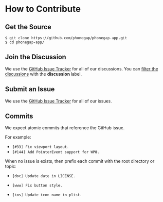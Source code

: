 # How to Contribute

## Get the Source

    $ git clone https://github.com/phonegap/phonegap-app.git
    $ cd phonegap-app/

## Join the Discussion

We use the [GitHub Issue Tracker][issue-url] for all of our discussions.
You can [filter the discussions][filter-url] with the **discussion** label.

## Submit an Issue

We use the [GitHub Issue Tracker][issue-url] for all of our issues.

## Commits

We expect atomic commits that reference the GitHub issue.

For example:

- `[#33] Fix viewport layout.`
- `[#144] Add PointerEvent support for WP8.`

When no issue is exists, then prefix each commit with the root directory or topic:

- `[doc] Update date in LICENSE.`
- `[www] Fix button style.`
- `[ios] Update icon name in plist.`

  [issue-url]: https://github.com/phonegap/phonegap-app/issues
  [filter-url]: https://github.com/phonegap/phonegap-app/issues?labels=discussion&page=1&state=open
